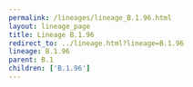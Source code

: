 ```yaml
---
permalink: /lineages/lineage_B.1.96.html
layout: lineage_page
title: Lineage B.1.96
redirect_to: ../lineage.html?lineage=B.1.96
lineage: B.1.96
parent: B.1
children: ['B.1.96']
---
```

